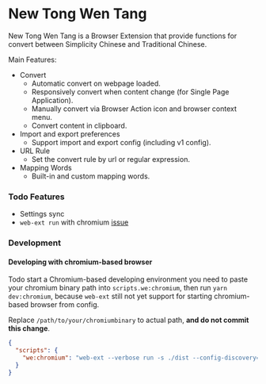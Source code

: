 # New Tong Wen Tang

New Tong Wen Tang is a Browser Extension that provide functions for convert between Simplicity Chinese and Traditional Chinese.

Main Features:

- Convert
  - Automatic convert on webpage loaded.
  - Responsively convert when content change (for Single Page Application).
  - Manually convert via Browser Action icon and browser context menu.
  - Convert content in clipboard.
- Import and export preferences
  - Support import and export config (including v1 config).
- URL Rule
  - Set the convert rule by url or regular expression.
- Mapping Words
  - Built-in and custom mapping words.

### Todo Features

- Settings sync
- `web-ext run` with chromium [issue](https://github.com/mozilla/web-ext/issues/1862)

### Development

#### Developing with chromium-based browser

Todo start a Chromium-based developing environment you need to paste your chromium binary path into `scripts.we:chromium`, then run `yarn dev:chromium`, because `web-ext` still not yet support for starting chromium-based browser from config.

Replace `/path/to/your/chromiumbinary` to actual path, **and do not commit this change**.

```json
{
  "scripts": {
    "we:chromium": "web-ext --verbose run -s ./dist --config-discovery=false --target=chromium --chromium-binary=/path/to/your/chromiumbinary --start-url=chrome://extensions"
  }
}
```
